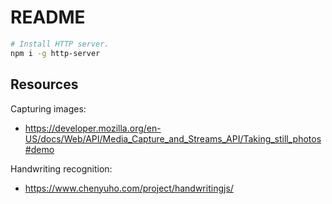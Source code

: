# README

```sh
# Install HTTP server.
npm i -g http-server
```

## Resources

Capturing images:
- https://developer.mozilla.org/en-US/docs/Web/API/Media_Capture_and_Streams_API/Taking_still_photos#demo

Handwriting recognition:
- https://www.chenyuho.com/project/handwritingjs/
